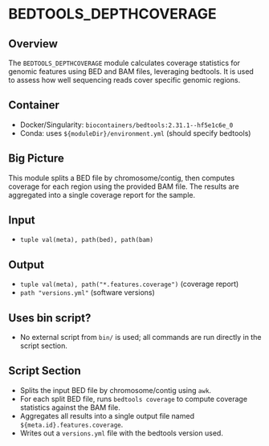 # BEDTOOLS_DEPTHCOVERAGE

## Overview
The `BEDTOOLS_DEPTHCOVERAGE` module calculates coverage statistics for genomic features using BED and BAM files, leveraging bedtools. It is used to assess how well sequencing reads cover specific genomic regions.

## Container
- Docker/Singularity: `biocontainers/bedtools:2.31.1--hf5e1c6e_0`
- Conda: uses `${moduleDir}/environment.yml` (should specify bedtools)

## Big Picture
This module splits a BED file by chromosome/contig, then computes coverage for each region using the provided BAM file. The results are aggregated into a single coverage report for the sample.

## Input
- `tuple val(meta), path(bed), path(bam)`

## Output
- `tuple val(meta), path("*.features.coverage")` (coverage report)
- `path "versions.yml"` (software versions)

## Uses bin script?
- No external script from `bin/` is used; all commands are run directly in the script section.

## Script Section
- Splits the input BED file by chromosome/contig using `awk`.
- For each split BED file, runs `bedtools coverage` to compute coverage statistics against the BAM file.
- Aggregates all results into a single output file named `${meta.id}.features.coverage`.
- Writes out a `versions.yml` file with the bedtools version used.
